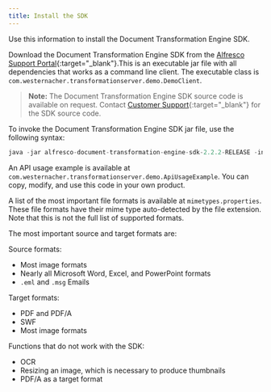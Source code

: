 ```yaml
---
title: Install the SDK
---
```


Use this information to install the Document Transformation Engine SDK.

Download the Document Transformation Engine SDK from the [Alfresco Support Portal](http://support.alfresco.com){:target="_blank"}.This is an executable jar file with all dependencies that works as a command line client. The executable class is `com.westernacher.transformationserver.demo.DemoClient`.

> **Note:** The Document Transformation Engine SDK source code is available on request. Contact [Customer Support](https://support.alfresco.com){:target="_blank"} for the SDK source code.

To invoke the Document Transformation Engine SDK jar file, use the following syntax:

```java
java -jar alfresco-document-transformation-engine-sdk-2.2.2-RELEASE -in input.doc -out output.pdf -url http://trafo-url:8080transformation-server
```

An API usage example is available at `com.westernacher.transformationserver.demo.ApiUsageExample`. You can copy, modify, and use this code in your own product.

A list of the most important file formats is available at `mimetypes.properties`. These file formats have their mime type auto-detected by the file extension. Note that this is not the full list of supported formats.

The most important source and target formats are:

Source formats:

* Most image formats
* Nearly all Microsoft Word, Excel, and PowerPoint formats
* `.eml` and `.msg` Emails

Target formats:

* PDF and PDF/A
* SWF
* Most image formats

Functions that do not work with the SDK:

* OCR
* Resizing an image, which is necessary to produce thumbnails
* PDF/A as a target format
